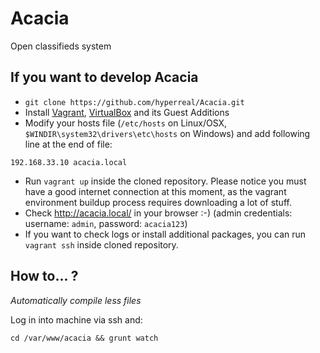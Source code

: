 Acacia
======

Open classifieds system

## If you want to develop Acacia

 * `git clone https://github.com/hyperreal/Acacia.git`
 * Install [Vagrant][1], [VirtualBox][2] and its Guest Additions
 * Modify your hosts file (`/etc/hosts` on Linux/OSX, `$WINDIR\system32\drivers\etc\hosts` on Windows) and add following line at the end of file:

```
192.168.33.10 acacia.local
```
 
 * Run `vagrant up` inside the cloned repository. Please notice you must have a good internet connection at this moment, as the vagrant environment buildup process requires downloading a lot of stuff. 
 * Check http://acacia.local/ in your browser :-) (admin credentials: username: `admin`, password: `acacia123`)
 * If you want to check logs or install additional packages, you can run `vagrant ssh` inside cloned repository.

## How to... ?

*Automatically compile less files*

Log in into machine via ssh and:

```
cd /var/www/acacia && grunt watch
```



[1]: http://vagrantup.com/
[2]: https://www.virtualbox.org/
